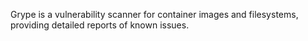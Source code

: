 Grype is a vulnerability scanner for container images and filesystems, providing detailed reports of known issues.
